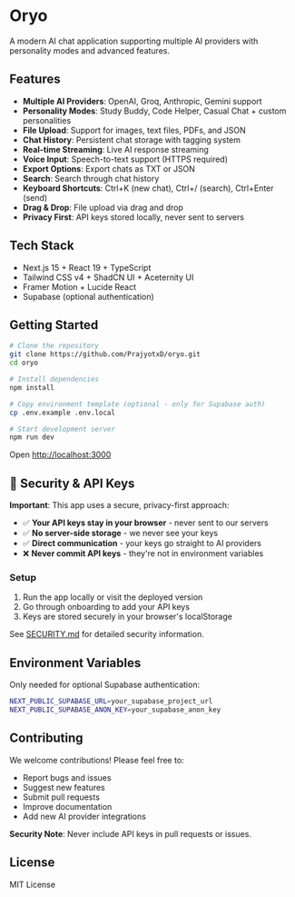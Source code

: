# Oryo

A modern AI chat application supporting multiple AI providers with personality modes and advanced features.

## Features

- **Multiple AI Providers**: OpenAI, Groq, Anthropic, Gemini support
- **Personality Modes**: Study Buddy, Code Helper, Casual Chat + custom personalities
- **File Upload**: Support for images, text files, PDFs, and JSON
- **Chat History**: Persistent chat storage with tagging system
- **Real-time Streaming**: Live AI response streaming
- **Voice Input**: Speech-to-text support (HTTPS required)
- **Export Options**: Export chats as TXT or JSON
- **Search**: Search through chat history
- **Keyboard Shortcuts**: Ctrl+K (new chat), Ctrl+/ (search), Ctrl+Enter (send)
- **Drag & Drop**: File upload via drag and drop
- **Privacy First**: API keys stored locally, never sent to servers

## Tech Stack

- Next.js 15 + React 19 + TypeScript
- Tailwind CSS v4 + ShadCN UI + Aceternity UI
- Framer Motion + Lucide React
- Supabase (optional authentication)

## Getting Started

```bash
# Clone the repository
git clone https://github.com/PrajyotxD/oryo.git
cd oryo

# Install dependencies
npm install

# Copy environment template (optional - only for Supabase auth)
cp .env.example .env.local

# Start development server
npm run dev
```

Open [http://localhost:3000](http://localhost:3000)

## 🔐 Security & API Keys

**Important**: This app uses a secure, privacy-first approach:

- ✅ **Your API keys stay in your browser** - never sent to our servers
- ✅ **No server-side storage** - we never see your keys
- ✅ **Direct communication** - your keys go straight to AI providers
- ❌ **Never commit API keys** - they're not in environment variables

### Setup
1. Run the app locally or visit the deployed version
2. Go through onboarding to add your API keys
3. Keys are stored securely in your browser's localStorage

See [SECURITY.md](./SECURITY.md) for detailed security information.

## Environment Variables

Only needed for optional Supabase authentication:

```bash
NEXT_PUBLIC_SUPABASE_URL=your_supabase_project_url
NEXT_PUBLIC_SUPABASE_ANON_KEY=your_supabase_anon_key
```

## Contributing

We welcome contributions! Please feel free to:

- Report bugs and issues
- Suggest new features
- Submit pull requests
- Improve documentation
- Add new AI provider integrations

**Security Note**: Never include API keys in pull requests or issues.

## License

MIT License
